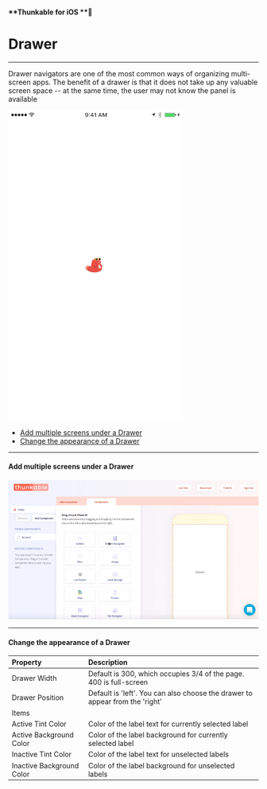 #### **Thunkable for iOS **

# Drawer

---

Drawer navigators are one of the most common ways of organizing multi-screen apps. The benefit of a drawer is that it does not take up any valuable screen space -- at the same time, the user may not know the panel is available

![](/assets/nav-drawer-ios.gif)

* [Add multiple screens under a Drawer](#add-multiple-screens-under-a-drawer)
* [Change the appearance of a Drawer](#change-the-appearance-of-a-drawer)

---

#### Add multiple screens under a Drawer

![](/assets/multi-screen-ios-1.gif)

---

#### Change the appearance of a Drawer

| Property | Description |
| :--- | :--- |
| Drawer Width | Default is 300, which occupies 3/4 of the page. 400 is full-screen |
| Drawer Position | Default is 'left'. You can also choose the drawer to appear from the 'right' |
| Items |  |
| Active Tint Color | Color of the label text for currently selected label |
| Active Background Color | Color of the label background for currently selected label |
| Inactive Tint Color | Color of the label text for unselected labels |
| Inactive Background Color | Color of the label background for unselected labels |



